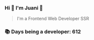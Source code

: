 ### Hi 👋 I&#39;m Juani 🦁

> I&#39;m a Frontend Web Developer SSR

### 📚 Days being a developer: 612
